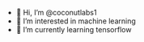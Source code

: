 - 👋 Hi, I’m @coconutlabs1
- 👀 I’m interested in machine learning
- 🌱 I’m currently learning tensorflow 

<!---
coconutlabs1/coconutlabs1 is a ✨ special ✨ repository because its `README.md` (this file) appears on your GitHub profile.
You can click the Preview link to take a look at your changes.
--->
